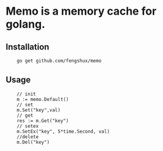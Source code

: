 # Memo is a memory cache for golang.


## Installation

```bash
    go get github.com/fengshux/memo
```

## Usage


```golang
    // init
    m := memo.Default()
    // set
    m.Set("key",val)
    // get
    res := m.Get("key")
    // setex
    m.SetEx("key", 5*time.Second, val)
    //delete
    m.Del("key")

```
